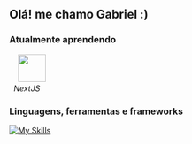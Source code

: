 ## Olá! me chamo Gabriel :)

### Atualmente aprendendo
&nbsp;&nbsp;&nbsp; <img src="https://cdn.jsdelivr.net/gh/devicons/devicon@latest/icons/nextjs/nextjs-original.svg" height="50" />
<br>&nbsp;&nbsp;*NextJS*

### Linguagens, ferramentas e frameworks
[![My Skills](https://skillicons.dev/icons?i=js,ts,html,css,git,github,nodejs,express,react,styledcomponents,webpack,mongodb)](https://skillicons.dev)


          
          
          
          
          
          

          

